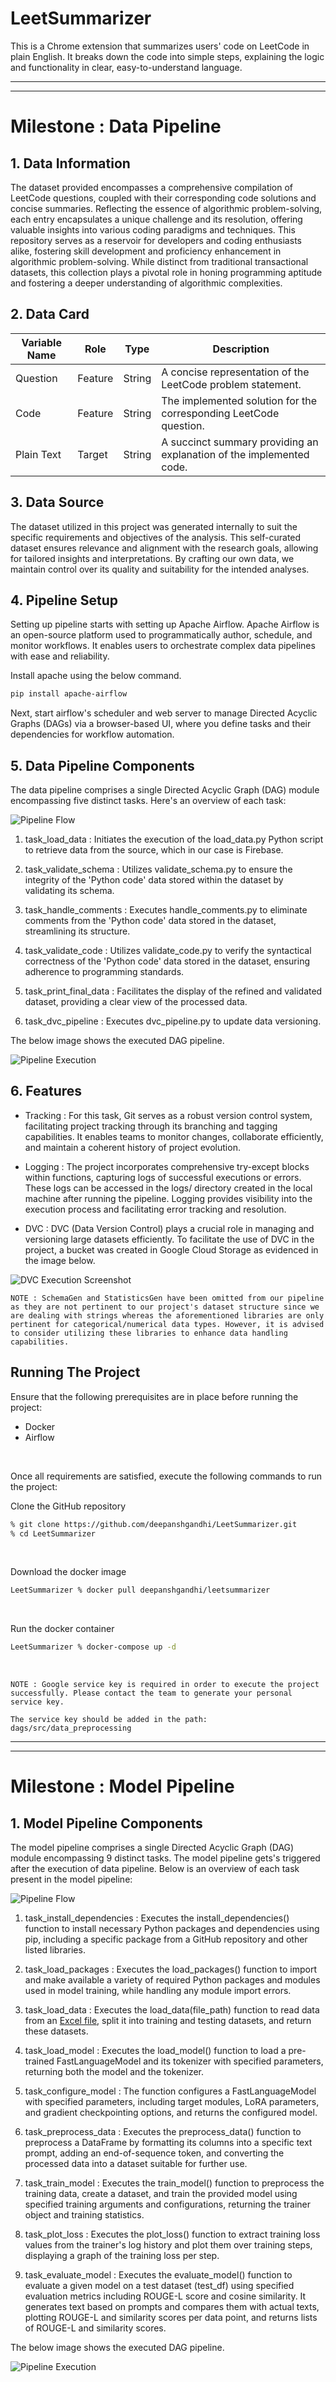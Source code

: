 # LeetSummarizer

This is a Chrome extension that summarizes users' code on LeetCode in plain English. It breaks down the code into simple steps, explaining the logic and functionality in clear, easy-to-understand language.

---
---

# Milestone : Data Pipeline

## 1. Data Information
The dataset provided encompasses a comprehensive compilation of LeetCode questions, coupled with their corresponding code solutions and concise summaries. Reflecting the essence of algorithmic problem-solving, each entry encapsulates a unique challenge and its resolution, offering valuable insights into various coding paradigms and techniques. This repository serves as a reservoir for developers and coding enthusiasts alike, fostering skill development and proficiency enhancement in algorithmic problem-solving. While distinct from traditional transactional datasets, this collection plays a pivotal role in honing programming aptitude and fostering a deeper understanding of algorithmic complexities.


## 2. Data Card
| Variable Name | Role | Type | Description |
|-----------------|-----------------|-----------------|-----------------|
| Question | Feature | String | A concise representation of the LeetCode problem statement. |
| Code | Feature | String | The implemented solution for the corresponding LeetCode question. |
| Plain Text | Target | String | A succinct summary providing an explanation of the implemented code. |


## 3. Data Source
The dataset utilized in this project was generated internally to suit the specific requirements and objectives of the analysis. This self-curated dataset ensures relevance and alignment with the research goals, allowing for tailored insights and interpretations. By crafting our own data, we maintain control over its quality and suitability for the intended analyses.


## 4. Pipeline Setup
Setting up pipeline starts with setting up Apache Airflow. Apache Airflow is an open-source platform used to programmatically author, schedule, and monitor workflows. It enables users to orchestrate complex data pipelines with ease and reliability.

Install apache using the below command.
```bash
pip install apache-airflow
```

Next, start airflow's scheduler and web server to manage Directed Acyclic Graphs (DAGs) via a browser-based UI, where you define tasks and their dependencies for workflow automation.


## 5. Data Pipeline Components
The data pipeline comprises a single Directed Acyclic Graph (DAG) module encompassing five distinct tasks. Here's an overview of each task:

<!-- IMAGE GOES HERE -->
![Pipeline Flow](assets/pipeline_flow.jpg)

1. task_load_data : Initiates the execution of the load_data.py Python script to retrieve data from the source, which in our case is Firebase.

2. task_validate_schema : Utilizes validate_schema.py to ensure the integrity of the 'Python code' data stored within the dataset by validating its schema.

3. task_handle_comments : Executes handle_comments.py to eliminate comments from the 'Python code' data stored in the dataset, streamlining its structure.

4. task_validate_code : Utilizes validate_code.py to verify the syntactical correctness of the 'Python code' data stored in the dataset, ensuring adherence to programming standards.

5. task_print_final_data : Facilitates the display of the refined and validated dataset, providing a clear view of the processed data.

6. task_dvc_pipeline : Executes dvc_pipeline.py to update data versioning.

The below image shows the executed DAG pipeline.
<!-- IMAGE GOES HERE -->
![Pipeline Execution](assets/pipeline_execution.jpeg)


## 6. Features
- Tracking : For this task, Git serves as a robust version control system, facilitating project tracking through its branching and tagging capabilities. It enables teams to monitor changes, collaborate efficiently, and maintain a coherent history of project evolution.

- Logging : The project incorporates comprehensive try-except blocks within functions, capturing logs of successful executions or errors. These logs can be accessed in the logs/ directory created in the local machine after running the pipeline. Logging provides visibility into the execution process and facilitating error tracking and resolution.

- DVC : DVC (Data Version Control) plays a crucial role in managing and versioning large datasets efficiently. To facilitate the use of DVC in the project, a bucket was created in Google Cloud Storage as evidenced in the image below.
<!-- IMAGE GOES HERE -->
![DVC Execution Screenshot](assets/DVC_eg.jpeg)


```
NOTE : SchemaGen and StatisticsGen have been omitted from our pipeline as they are not pertinent to our project's dataset structure since we are dealing with strings whereas the aforementioned libraries are only pertinent for categorical/numerical data types. However, it is advised to consider utilizing these libraries to enhance data handling capabilities.
```

## Running The Project
Ensure that the following prerequisites are in place before running the project:
- Docker
- Airflow

<br>

Once all requirements are satisfied, execute the following commands to run the project:

Clone the GitHub repository
```bash
% git clone https://github.com/deepanshgandhi/LeetSummarizer.git
% cd LeetSummarizer
```

<br>

Download the docker image
```bash
LeetSummarizer % docker pull deepanshgandhi/leetsummarizer
```

<br>

Run the docker container
```bash
LeetSummarizer % docker-compose up -d
```

<br>

```
NOTE : Google service key is required in order to execute the project successfully. Please contact the team to generate your personal service key.

The service key should be added in the path: dags/src/data_preprocessing
```

---
---

# Milestone : Model Pipeline

## 1. Model Pipeline Components
The model pipeline comprises a single Directed Acyclic Graph (DAG) module encompassing 9 distinct tasks. The model pipeline gets's triggered after the execution of data pipeline. Below is an overview of each task present in the model pipeline:

<!-- IMAGE GOES HERE -->
![Pipeline Flow](assets/pipeline_flow.jpg)

1. task_install_dependencies : Executes the install_dependencies() function to install necessary Python packages and dependencies using pip, including a specific package from a GitHub repository and other listed libraries.

2. task_load_packages : Executes the load_packages() function to import and make available a variety of required Python packages and modules used in model training, while handling any module import errors.

3. task_load_data : Executes the load_data(file_path) function to read data from an [Excel file](), split it into training and testing datasets, and return these datasets.

4. task_load_model : Executes the load_model() function to load a pre-trained FastLanguageModel and its tokenizer with specified parameters, returning both the model and the tokenizer.

5. task_configure_model : The function configures a FastLanguageModel with specified parameters, including target modules, LoRA parameters, and gradient checkpointing options, and returns the configured model.

6. task_preprocess_data : Executes the preprocess_data() function to preprocess a DataFrame by formatting its columns into a specific text prompt, adding an end-of-sequence token, and converting the processed data into a dataset suitable for further use.

7. task_train_model : Executes the train_model() function to preprocess the training data, create a dataset, and train the provided model using specified training arguments and configurations, returning the trainer object and training statistics.

8. task_plot_loss : Executes the plot_loss() function to extract training loss values from the trainer's log history and plot them over training steps, displaying a graph of the training loss per step.

9. task_evaluate_model : Executes the evaluate_model() function to evaluate a given model on a test dataset (test_df) using specified evaluation metrics including ROUGE-L score and cosine similarity. It generates text based on prompts and compares them with actual texts, plotting ROUGE-L and similarity scores per data point, and returns lists of ROUGE-L and similarity scores.

The below image shows the executed DAG pipeline.
<!-- IMAGE GOES HERE -->
![Pipeline Execution](assets/pipeline_execution.jpeg)